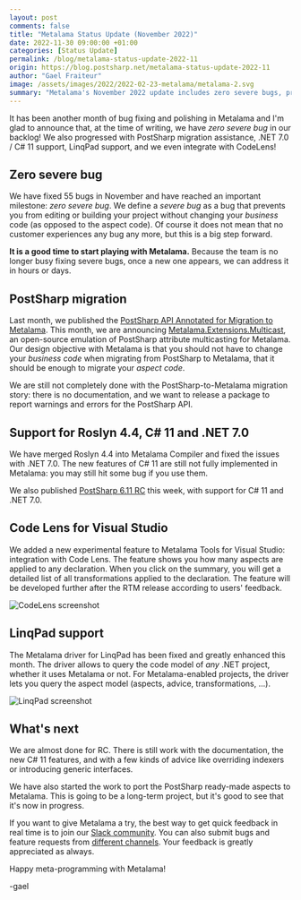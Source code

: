 ```yaml
---
layout: post 
comments: false
title: "Metalama Status Update (November 2022)"
date: 2022-11-30 09:00:00 +01:00
categories: [Status Update]
permalink: /blog/metalama-status-update-2022-11
origin: https://blog.postsharp.net/metalama-status-update-2022-11
author: "Gael Fraiteur"
image: /assets/images/2022/2022-02-23-metalama/metalama-2.svg
summary: "Metalama's November 2022 update includes zero severe bugs, progress in PostSharp migration, .NET 7.0 / C# 11 support, LinqPad support, and integration with CodeLens. Work on documentation and new C# 11 features continues. "
---
```


It has been another month of bug fixing and polishing in Metalama and I'm glad to announce that, at the time of writing, we have _zero severe bug_ in our backlog! We also progressed with PostSharp migration assistance, .NET 7.0 / C# 11 support, LinqPad support, and we even integrate with CodeLens!

## Zero severe bug

We have fixed 55 bugs in November and have reached an important milestone: _zero severe bug_. We define a _severe bug_ as a bug that prevents you from editing or building your project without changing your _business_ code (as opposed to the aspect code). Of course it does not mean that no customer experiences any bug any more, but this is a big step forward.

__It is a good time to start playing with Metalama.__ Because the team is no longer busy fixing severe bugs, once a new one appears, we can address it in hours or days.


## PostSharp migration

Last month, we published the [PostSharp API Annotated for Migration to Metalama](https://doc.metalama.net/migration-api). This month, we are announcing [Metalama.Extensions.Multicast](https://github.com/metalama/Metalama.Extensions/tree/master/src/Metalama.Extensions.Multicast), an open-source emulation of PostSharp attribute multicasting for Metalama. Our design objective with Metalama is that you should not have to change your _business code_ when migrating from PostSharp to Metalama, that it should be enough to migrate your _aspect code_.

We are still not completely done with the PostSharp-to-Metalama migration story: there is no documentation, and we want to release a package to report warnings and errors for the PostSharp API.

## Support for Roslyn 4.4, C# 11 and .NET 7.0

We have merged Roslyn 4.4 into Metalama Compiler and fixed the issues with .NET 7.0. The new features of C# 11 are still not fully implemented in Metalama: you may still hit some bug if you use them.

We also published [PostSharp 6.11 RC](/blog/post/postsharp-6-11-rc) this week, with support for C# 11 and .NET 7.0.

## Code Lens for Visual Studio

We added a new experimental feature to Metalama Tools for Visual Studio: integration with Code Lens. The feature shows you how many aspects are applied to any declaration. When you click on the summary, you will get a detailed list of all transformations applied to the declaration. The feature will be developed further after the RTM release according to users' feedback.

![CodeLens screenshot](/assets/images/2022/2022-11-30-metalama/codelens.png#unzoom150)


## LinqPad support

The Metalama driver for LinqPad has been fixed and greatly enhanced this month. The driver allows to query the code model of _any_ .NET project, whether it uses Metalama or not. For Metalama-enabled projects, the driver lets you query the aspect model (aspects, advice, transformations, ...).

![LinqPad screenshot](/assets/images/2022/2022-11-30-metalama/linqpad.png#unzoom200)


## What's next

We are almost done for RC. There is still work with the documentation, the new C# 11 features, and with a few kinds of advice like overriding indexers or introducing generic interfaces.

We have also started the work to port the PostSharp ready-made aspects to Metalama. This is going to be a long-term project, but it's good to see that it's now in progress.

If you want to give Metalama a try, the best way to get quick feedback in real time is to join our [Slack community](https://www.postsharp.net/slack). You can also submit bugs and feature requests from [different channels](https://www.postsharp.net/metalama/support). Your feedback is greatly appreciated as always.


Happy meta-programming with Metalama!

-gael

